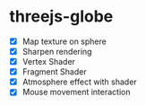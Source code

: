 # threejs-globe

- [x] Map texture on sphere
- [x] Sharpen rendering
- [x] Vertex Shader
- [x] Fragment Shader
- [x] Atmosphere effect with shader
- [x] Mouse movement interaction
